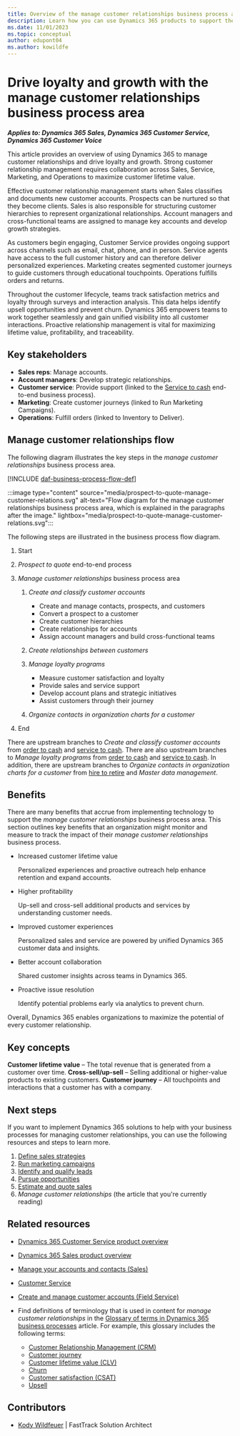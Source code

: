 ```yaml
---
title: Overview of the manage customer relationships business process area
description: Learn how you can use Dynamics 365 products to support the organization's business processes for managing customer relationships.
ms.date: 11/01/2023
ms.topic: conceptual
author: edupont04
ms.author: kowildfe
---
```


# Drive loyalty and growth with the manage customer relationships business process area

***Applies to: Dynamics 365 Sales, Dynamics 365 Customer Service, Dynamics 365 Customer Voice***

This article provides an overview of using Dynamics 365 to manage customer relationships and drive loyalty and growth. Strong customer relationship management requires collaboration across Sales, Service, Marketing, and Operations to maximize customer lifetime value.

Effective customer relationship management starts when Sales classifies and documents new customer accounts. Prospects can be nurtured so that they become clients. Sales is also responsible for structuring customer hierarchies to represent organizational relationships. Account managers and cross-functional teams are assigned to manage key accounts and develop growth strategies.

As customers begin engaging, Customer Service provides ongoing support across channels such as email, chat, phone, and in person. Service agents have access to the full customer history and can therefore deliver personalized experiences. Marketing creates segmented customer journeys to guide customers through educational touchpoints. Operations fulfills orders and returns.

Throughout the customer lifecycle, teams track satisfaction metrics and loyalty through surveys and interaction analysis. This data helps identify upsell opportunities and prevent churn. Dynamics 365 empowers teams to work together seamlessly and gain unified visibility into all customer interactions. Proactive relationship management is vital for maximizing lifetime value, profitability, and traceability.

## Key stakeholders

- **Sales reps**: Manage accounts.
- **Account managers**: Develop strategic relationships.
- **Customer service**: Provide support (linked to the [Service to cash](service-to-cash-overview.md) end-to-end business process).
- **Marketing**: Create customer journeys (linked to Run Marketing Campaigns).
- **Operations**: Fulfill orders (linked to Inventory to Deliver).

## Manage customer relationships flow

The following diagram illustrates the key steps in the *manage customer relationships* business process area.

[!INCLUDE [daf-business-process-flow-def](~/../shared-content/shared/guidance-includes/daf-business-process-flow-def.md)]

:::image type="content" source="media/prospect-to-quote-manage-customer-relations.svg" alt-text="Flow diagram for the manage customer relationships business process area, which is explained in the paragraphs after the image." lightbox="media/prospect-to-quote-manage-customer-relations.svg":::

The following steps are illustrated in the business process flow diagram.

1. Start
1. *Prospect to quote* end-to-end process
1. *Manage customer relationships* business process area

    1. *Create and classify customer accounts*

        - Create and manage contacts, prospects, and customers
        - Convert a prospect to a customer
        - Create customer hierarchies
        - Create relationships for accounts
        - Assign account managers and build cross-functional teams

    1. *Create relationships between customers*
    1. *Manage loyalty programs*

        - Measure customer satisfaction and loyalty
        - Provide sales and service support
        - Develop account plans and strategic initiatives
        - Assist customers through their journey

    1. *Organize contacts in organization charts for a customer*

1. End

There are upstream branches to *Create and classify customer accounts* from [order to cash](order-to-cash-overview.md) and [service to cash](service-to-cash-overview.md). There are also upstream branches to *Manage loyalty programs* from [order to cash](order-to-cash-overview.md) and [service to cash](service-to-cash-overview.md). In addition, there are upstream branches to *Organize contacts in organization charts for a customer* from [hire to retire](hire-to-retire-overview.md) and *Master data management*.

## Benefits

There are many benefits that accrue from implementing technology to support the *manage customer relationships* business process area. This section outlines key benefits that an organization might monitor and measure to track the impact of their *manage customer relationships* business process.

- Increased customer lifetime value

    Personalized experiences and proactive outreach help enhance retention and expand accounts.

- Higher profitability

    Up-sell and cross-sell additional products and services by understanding customer needs.

- Improved customer experiences

    Personalized sales and service are powered by unified Dynamics 365 customer data and insights.

- Better account collaboration

    Shared customer insights across teams in Dynamics 365.

- Proactive issue resolution

    Identify potential problems early via analytics to prevent churn.

Overall, Dynamics 365 enables organizations to maximize the potential of every customer relationship.

## Key concepts

**Customer lifetime value** – The total revenue that is generated from a customer over time.
**Cross-sell/up-sell** – Selling additional or higher-value products to existing customers.
**Customer journey** – All touchpoints and interactions that a customer has with a company.

## Next steps

If you want to implement Dynamics 365 solutions to help with your business processes for managing customer relationships, you can use the following resources and steps to learn more.

1. [Define sales strategies](prospect-to-quote-define-sales-strategy-overview.md)
1. [Run marketing campaigns](prospect-to-quote-run-marketing-campaigns-overview.md)
1. [Identify and qualify leads](prospect-to-quote-identify-qualify-leads.md)
1. [Pursue opportunities](prospect-to-quote-pursue-opportunities-overview.md)
1. [Estimate and quote sales](prospect-to-quote-estimate-quote-sales-overview.md)
1. *Manage customer relationships* (the article that you're currently reading)

## Related resources

- [Dynamics 365 Customer Service product overview](https://dynamics.microsoft.com/customer-service)
- [Dynamics 365 Sales product overview](https://dynamics.microsoft.com/sales)
- [Manage your accounts and contacts (Sales)](/dynamics365/sales/accounts-contacts)
- [Customer Service](/dynamics365/customer-service)
- [Create and manage customer accounts (Field Service)](/dynamics365/field-service/accounts)
- Find definitions of terminology that is used in content for *manage customer relationships* in the [Glossary of terms in Dynamics 365 business processes](glossary.md) article. For example, this glossary includes the following terms:

    - [Customer Relationship Management (CRM)](glossary.md#customer-relationship-management-crm)
    - [Customer journey](glossary.md#customer-journey)
    - [Customer lifetime value (CLV)](glossary.md#customer-lifetime-value-clv)
    - [Churn](glossary.md#churn)
    - [Customer satisfaction (CSAT)](glossary.md#customer-satisfaction-csat)
    - [Upsell](glossary.md#upsell)

<!-- ## Tags

*Products:* Dynamics 365 Sales, Dynamics 365 Customer Service

*Industries:* Manufacturing, Retail, Financial Services, Healthcare

*Roles:* Sales Manager, Account Manager, Service Manager -->

## Contributors

- [Kody Wildfeuer]( https://www.linkedin.com/in/kody-wildfeuer/) \| FastTrack Solution Architect

